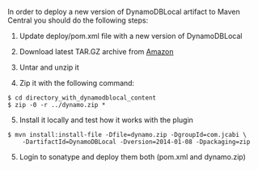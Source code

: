 In order to deploy a new version of DynamoDBLocal artifact
to Maven Central you should do the following steps:

 1. Update deploy/pom.xml file with a new version of DynamoDBLocal

 2. Download latest TAR.GZ archive from [Amazon](http://docs.aws.amazon.com/amazondynamodb/latest/developerguide/Tools.DynamoDBLocal.html)

 3. Untar and unzip it

 4. Zip it with the following command:

```
$ cd directory_with_dynamodblocal_content
$ zip -0 -r ../dynamo.zip *
```

 5. Install it locally and test how it works with the plugin

```
$ mvn install:install-file -Dfile=dynamo.zip -DgroupId=com.jcabi \
    -DartifactId=DynamoDBLocal -Dversion=2014-01-08 -Dpackaging=zip
```

 5. Login to sonatype and deploy them both (pom.xml and dynamo.zip)

